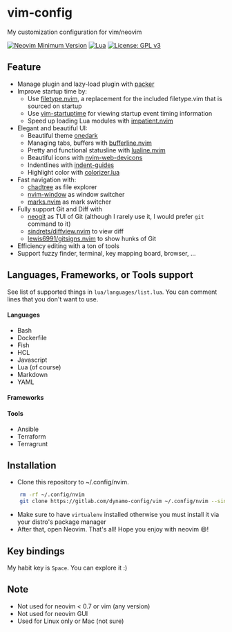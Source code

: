 # vim-config

My customization configuration for vim/neovim

[![Neovim Minimum Version](https://img.shields.io/badge/Neovim-0.7-blue?style=flat-square\&logo=Neovim\&logoColor=white)](https://github.com/neovim/neovim)
[![Lua](https://img.shields.io/badge/Made%20with%20Lua-blue.svg?style=flat-square\&logo=lua)](https://lua.org)
[![License: GPL v3](https://img.shields.io/badge/License-GPLv3-blue.svg)](https://www.gnu.org/licenses/gpl-3.0)

## Feature

* Manage plugin and lazy-load plugin with [packer](https://github.com/wbthomason/packer.nvim)
* Improve startup time by:
  * Use [filetype.nvim](https://github.com/nathom/filetype.nvim), a replacement for
    the included filetype.vim that is sourced on startup
  * Use [vim-startuptime](https://github.com/dstein64/vim-startuptime) for viewing
    startup event timing information
  * Speed up loading Lua modules with [impatient.nvim](https://github.com/lewis6991/impatient.nvim)
* Elegant and beautiful UI:
  * Beautiful theme [onedark](https://github.com/navarasu/onedark.nvim)
  * Managing tabs, buffers with [bufferline.nvim](https://github.com/akinsho/bufferline.nvim)
  * Pretty and functional statusline with [lualine.nvim](https://github.com/nvim-lualine/lualine.nvim)
  * Beautiful icons with [nvim-web-devicons](https://github.com/kyazdani42/nvim-web-devicons)
  * Indentlines with [indent-guides](https://github.com/glepnir/indent-guides.nvim)
  * Highlight color with [colorizer.lua](https://github.com/norcalli/nvim-colorizer.lua)
* Fast navigation with:
  * [chadtree](https://github.com/ms-jpq/chadtree) as file explorer
  * [nvim-window](https://gitlab.com/yorickpeterse/nvim-window) as window switcher
  * [marks.nvim](chentau/marks.nvim) as mark switcher
* Fully support Git and Diff with
  * [neogit](https://github.com/TimUntersberger/neogit) as TUI of Git
    (although I rarely use it, I would prefer `git` command to it)
  * [sindrets/diffview.nvim](https://github.com/sindrets/diffview.nvim) to view diff
  * [lewis6991/gitsigns.nvim](https://github.com/lewis6991/gitsigns.nvim) to show
    hunks of Git
* Efficiency editing with a ton of tools
* Support fuzzy finder, terminal, key mapping board, browser, ...

## Languages, Frameworks, or Tools support

See list of supported things in `lua/languages/list.lua`. You can comment lines that you don't want to use.

#### Languages
* Bash
* Dockerfile
* Fish
* HCL
* Javascript
* Lua (of course)
* Markdown
* YAML

#### Frameworks

#### Tools
* Ansible
* Terraform
* Terragrunt

## Installation

* Clone this repository to ~/.config/nvim.

```sh
    rm -rf ~/.config/nvim
    git clone https://gitlab.com/dynamo-config/vim ~/.config/nvim --single-branch
```

* Make sure to have `virtualenv` installed otherwise you must install it via
  your distro's package manager
* After that, open Neovim. That's all! Hope you enjoy with neovim :smile:!

## Key bindings

My habit key is `Space`. You can explore it :)

## Note

* Not used for neovim < 0.7 or vim (any version)
* Not used for neovim GUI
* Used for Linux only or Mac (not sure)
